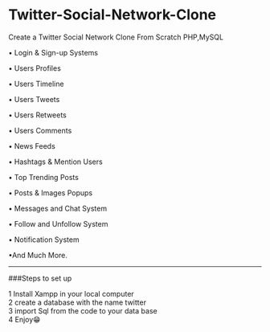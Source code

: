 # Twitter-Social-Network-Clone
Create a Twitter Social Network Clone From Scratch PHP,MySQL

• Login & Sign-up Systems 

• Users Profiles

• Users Timeline

• Users Tweets

• Users Retweets

• Users Comments

• News Feeds

• Hashtags & Mention Users

• Top Trending Posts

• Posts & Images Popups

• Messages and Chat System

• Follow and Unfollow System

• Notification System

•And Much More.



---


###Steps to set up

1 Install Xampp in your local computer<br>
2 create a database with the name twitter<br>
3 import Sql from the code to your data base<br>
4 Enjoy😁

